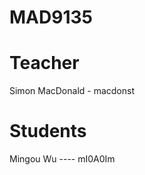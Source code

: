 MAD9135
=======

Teacher
=======

Simon MacDonald - macdonst

Students
========
Mingou Wu ---- mI0A0Im